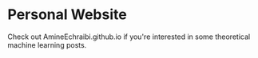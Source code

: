 # Personal Website

Check out AmineEchraibi.github.io if you're interested in some theoretical machine learning posts.
